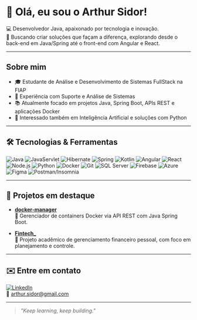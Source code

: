# 👋 Olá, eu sou o Arthur Sidor!

💻 Desenvolvedor Java, apaixonado por tecnologia e inovação.  
🎯 Buscando criar soluções que façam a diferença, explorando desde o back-end em Java/Spring até o front-end com Angular e React.

---

##  Sobre mim

- 🎓 Estudante de Análise e Desenvolvimento de Sistemas FullStack na FIAP
- 💼 Experiência com Suporte e Análise de Sistemas
- 📚 Atualmente focado em projetos Java, Spring Boot, APIs REST e aplicações Docker
- 🧠 Interessado também em Inteligência Artificial e soluções com Python

---

## 🛠️ Tecnologias & Ferramentas

![Java](https://img.shields.io/badge/-Java-007396?style=flat&logo=java)
![JavaServlet](https://img.shields.io/badge/-JavaServlet-007396?style=flat&logo=Servlet)
![Hibernate](https://img.shields.io/badge/-Hibernate-007396?style=flat&logo=Hibernate)
![Spring](https://img.shields.io/badge/-Spring%20Boot-6DB33F?style=flat&logo=springboot)
![Kotlin](https://img.shields.io/badge/-Kotlin-007396?style=flat&logo=Kotlin)
![Angular](https://img.shields.io/badge/-Angular-DD0031?style=flat&logo=angular)
![React](https://img.shields.io/badge/-React-DD0031?style=flat&logo=React)
![Node.js](https://img.shields.io/badge/-Node.js-339933?style=flat&logo=node.js)
![Python](https://img.shields.io/badge/-Python-3776AB?style=flat&logo=python)
![Docker](https://img.shields.io/badge/-Docker-2496ED?style=flat&logo=docker)
![Git](https://img.shields.io/badge/-Git-F05032?style=flat&logo=git)
![SQL Server](https://img.shields.io/badge/-T--SQL-CC2927?style=flat&logo=microsoftsqlserver)
![Firebase](https://img.shields.io/badge/-Firebase-CC2927?style=flat&logo=Firebase)
![Azure](https://img.shields.io/badge/-Azure-CC2927?style=flat&logo=Azure)
![Figma](https://img.shields.io/badge/-Figma-F05032?style=flat&logo=Figma)
![Postman/Insomnia](https://img.shields.io/badge/-Postman/Insomnia-DD0031?style=flat&logo)

---

## 📂 Projetos em destaque

- [**docker-manager**](https://github.com/Arthur-Sidor/docker-manager)  
  🔧 Gerenciador de containers Docker via API REST com Java Spring Boot.

- [**Fintech_**](https://github.com/Arthur-Sidor/Fintech_)  
  💸 Projeto acadêmico de gerenciamento financeiro pessoal, com foco em planejamento e controle.

---

## ✉️ Entre em contato

[![LinkedIn](https://img.shields.io/badge/-LinkedIn-0077B5?style=flat&logo=linkedin)](https://linkedin.com/in/arthur-sidor)  
📧 arthur.sidor@gmail.com

---

> _"Keep learning, keep building."_

